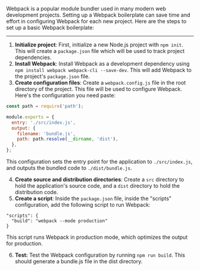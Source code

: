 Webpack is a popular module bundler used in many modern web development projects. Setting up a Webpack boilerplate can save time and effort in configuring Webpack for each new project. Here are the steps to set up a basic Webpack boilerplate:

---

1. **Initialize project**: First, initialize a new Node.js project with `npm init`. This will create a `package.json` file which will be used to track project dependencies.
2. **Install Webpack**: Install Webpack as a development dependency using `npm install webpack webpack-cli --save-dev`. This will add Webpack to the project's `package.json` file.
3. **Create configuration files**: Create a `webpack.config.js` file in the root directory of the project. This file will be used to configure Webpack. Here's the configuration you need paste:
```JavaScript
const path = require('path');

module.exports = {
  entry: './src/index.js',
  output: {
    filename: 'bundle.js',
    path: path.resolve(__dirname, 'dist'),
  },
};
```
This configuration sets the entry point for the application to `./src/index.js`, and outputs the bundled code to `./dist/bundle.js`.

4. **Create source and distribution directories**: Create a `src` directory to hold the application's source code, and a `dist` directory to hold the distribution code.
5. **Create a script**: Inside the `package.json` file, inside the "scripts" configuration, add the following script to run Webpack:
```
"scripts": {
  "build": "webpack --mode production"
}
```
This script runs Webpack in production mode, which optimizes the output for production.

6. **Test:** Test the Webpack configuration by running `npm run build`. This should generate a bundle.js file in the dist directory.

